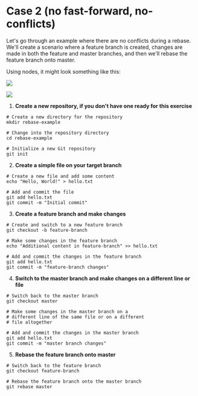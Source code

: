# Case 2 (no fast-forward, no-conflicts)

Let's go through an example where there are no conflicts during a rebase. We'll create a scenario where a feature branch is created, changes are made in both the feature and master branches, and then we'll rebase the feature branch onto master.

Using nodes, it might look something like this:

![](img/no_conflict_1.png)

![](img/no_conflict_2.png)

1. **Create a new repository, if you don't have one ready for this exercise**

```shell
# Create a new directory for the repository
mkdir rebase-example

# Change into the repository directory
cd rebase-example

# Initialize a new Git repository
git init
```

2. **Create a simple file on your target branch**

```shell
# Create a new file and add some content
echo "Hello, World!" > hello.txt

# Add and commit the file
git add hello.txt
git commit -m "Initial commit"
```

3. **Create a feature branch and make changes**

```shell
# Create and switch to a new feature branch
git checkout -b feature-branch

# Make some changes in the feature branch
echo "Additional content in feature-branch" >> hello.txt

# Add and commit the changes in the feature branch
git add hello.txt
git commit -m "feature-branch changes"
```

4. **Switch to the master branch and make changes on a different line or file**

```shell
# Switch back to the master branch
git checkout master

# Make some changes in the master branch on a 
# different line of the same file or on a different 
# file altogether

# Add and commit the changes in the master branch
git add hello.txt
git commit -m "master branch changes"
```

5. **Rebase the feature branch onto master**

```shell
# Switch back to the feature branch
git checkout feature-branch

# Rebase the feature branch onto the master branch
git rebase master
```